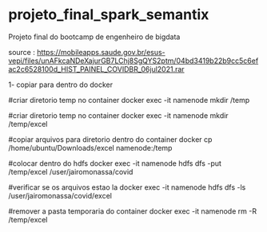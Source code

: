 # projeto_final_spark_semantix
Projeto final do bootcamp de engenheiro de bigdata


source : https://mobileapps.saude.gov.br/esus-vepi/files/unAFkcaNDeXajurGB7LChj8SgQYS2ptm/04bd3419b22b9cc5c6efac2c6528100d_HIST_PAINEL_COVIDBR_06jul2021.rar


1- copiar para dentro do docker

#criar diretorio temp no container
docker exec -it namenode mkdir /temp

#criar diretorio temp no container
docker exec -it namenode mkdir /temp/excel

#copiar arquivos para diretorio dentro do container
docker cp /home/ubuntu/Downloads/excel namenode:/temp

#colocar dentro do hdfs
docker exec -it namenode hdfs dfs -put /temp/excel  /user/jairomonassa/covid

#verificar se os arquivos estao la
docker exec -it namenode hdfs dfs -ls /user/jairomonassa/covid/excel


#remover a pasta temporaria do container
docker exec -it namenode rm -R /temp/excel
